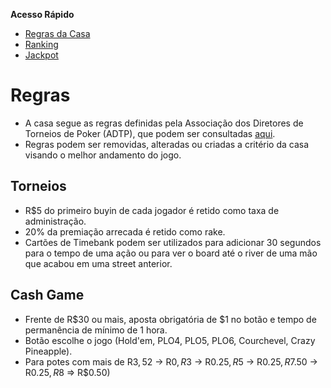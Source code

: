 **Acesso Rápido**
- [Regras da Casa](index.md#regras-da-casa)
- [Ranking](ranking-bsop)
- [Jackpot](index.md#jackpot)

# Regras

- A casa segue as regras definidas pela Associação dos Diretores de Torneios de Poker (ADTP), que podem ser consultadas [aqui](regras.pdf).
- Regras podem ser removidas, alteradas ou criadas a critério da casa visando o melhor andamento do jogo.

## Torneios
- R$5 do primeiro buyin de cada jogador é retido como taxa de administração.
- 20% da premiação arrecada é retido como rake.
- Cartões de Timebank podem ser utilizados para adicionar 30 segundos para o tempo de uma ação ou para ver o board até o river de uma mão que acabou em uma street anterior.

## Cash Game
- Frente de R$30 ou mais, aposta obrigatória de $1 no botão e tempo de permanência de mínimo de 1 hora.
- Botão escolhe o jogo (Hold'em, PLO4, PLO5, PLO6, Courchevel, Crazy Pineapple).
- Para potes com mais de R$3, 5% do valor do pote é retido como rake, com o valor sendo arredondado para o inteiro divisível por 5 mais próximo. (R$2 -> R$0, R$3 -> R$0.25, R$5 -> R$0.25, R$7.50 -> R$0.25, R$8 => R$0.50)
